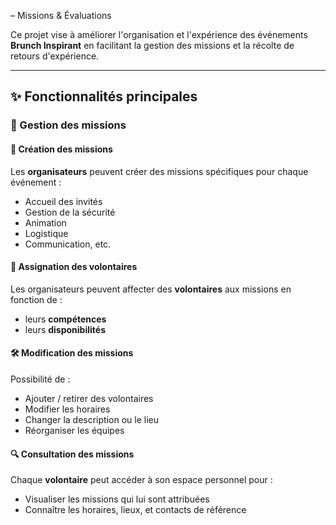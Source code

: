 – Missions & Évaluations

Ce projet vise à améliorer l'organisation et l'expérience des événements **Brunch Inspirant** en facilitant la gestion des missions et la récolte de retours d'expérience.

---

## ✨ Fonctionnalités principales

### 🔧 Gestion des missions

#### 📝 Création des missions
Les **organisateurs** peuvent créer des missions spécifiques pour chaque événement :
- Accueil des invités
- Gestion de la sécurité
- Animation
- Logistique
- Communication, etc.

#### 👥 Assignation des volontaires
Les organisateurs peuvent affecter des **volontaires** aux missions en fonction de :
- leurs **compétences**
- leurs **disponibilités**

#### 🛠️ Modification des missions
Possibilité de :
- Ajouter / retirer des volontaires
- Modifier les horaires
- Changer la description ou le lieu
- Réorganiser les équipes

#### 🔍 Consultation des missions
Chaque **volontaire** peut accéder à son espace personnel pour :
- Visualiser les missions qui lui sont attribuées
- Connaître les horaires, lieux, et contacts de référence
